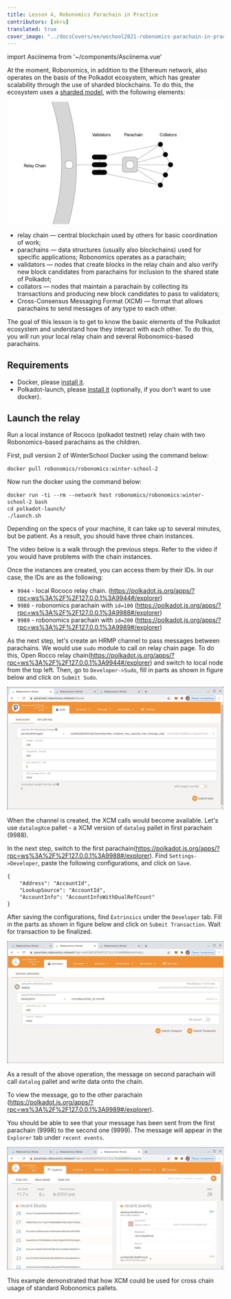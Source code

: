 ```yaml
---
title: Lesson 4, Robonomics Parachain in Practice
contributors: [akru]
translated: true
cover_image: "../docsCovers/en/wschool2021-robonomics-parachain-in-practice.png"
---
```

import Asciinema from '~/components/Asciinema.vue'

At the moment, Robonomics, in addition to the Ethereum network, also operates on the basis of the Polkadot ecosystem, which has greater scalability through the use of sharded blockchains. To do this, the ecosystem uses a [sharded model](https://wiki.polkadot.network/docs/getting-started), with the following elements:

![Polkadot base scheme](../images/ws_lesson4/polkadot-base-scheme.png "Polkadot base scheme (from Polkadot Wiki)")

* relay chain — central blockchain used by others for basic coordination of work;
* parachains — data structures (usually also blockchains) used for specific applications; Robonomics operates as a parachain;
* validators — nodes that create blocks in the relay chain and also verify new block candidates from parachains for inclusion to the shared state of Polkadot;
* collators — nodes that maintain a parachain by collecting its transactions and producing new block candidates to pass to validators;
* Cross-Consensus Messaging Format (XCM) — format that allows parachains to send messages of any type to each other.

The goal of this lesson is to get to know the basic elements of the Polkadot ecosystem and understand how they interact with each other. To do this, you will run your local relay chain and several Robonomics-based parachains.

## Requirements

* Docker, please [install it](https://docs.docker.com/engine/install/).
* Polkadot-launch, please [install it](https://github.com/paritytech/polkadot-launch#install) (optionally, if you don't want to use docker).

## Launch the relay

Run a local instance of Rococo (polkadot testnet) relay chain with two Robonomics-based parachains as the children. 
<!-- I'll use prepared [Docker image tag: "winter-school-2"](https://hub.docker.com/layers/robonomics/robonomics/winter-school-2/images/sha256-92f4795262f3ded3e6a153999d2777c4009106a7d37fd29969ebf1c3a262dc85?context=explore) but all source code of examples
available in [Robonomics GitHub](https://github.com/airalab/robonomics/tree/master/scripts/polkadot-launch). -->

First, pull version 2 of WinterSchool Docker using the command below:

```
docker pull robonomics/robonomics:winter-school-2
```
Now run the docker using the command below:

```
docker run -ti --rm --network host robonomics/robonomics:winter-school-2 bash
cd polkadot-launch/
./launch.sh
```

Depending on the specs of your machine, it can take up to several minutes, but be patient. As a result, you should have three chain instances.

The video below is a walk through the previous steps. Refer to the video if you would have problems with the chain instances.
<Asciinema vid="419Jrg22ziFfMFPZlh2WtiLvg"/>

Once the instances are created, you can access them by their IDs. In our case, the IDs are as the following: 

* `9944` - local Rococo relay chain. (https://polkadot.js.org/apps/?rpc=ws%3A%2F%2F127.0.0.1%3A9944#/explorer)
* `9988` - robonomics parachain with `id=100` (https://polkadot.js.org/apps/?rpc=ws%3A%2F%2F127.0.0.1%3A9988#/explorer)
* `9989` - robonomics parachain with `id=200` (https://polkadot.js.org/apps/?rpc=ws%3A%2F%2F127.0.0.1%3A9989#/explorer)

<!-- If you use remote server, you need to create some ssh tunnels on local machine:
```
ssh -f -N -L 9944:127.0.0.1:9944 root@REMOTE_SERVER_IP
ssh -f -N -L 9988:127.0.0.1:9988 root@REMOTE_SERVER_IP
ssh -f -N -L 9989:127.0.0.1:9989 root@REMOTE_SERVER_IP
```
After that, you can use `ws://127.0.0.1:9944` for relay chain, `ws://127.0.0.1:9988`and `ws://127.0.0.1:9989` for parachains in https://polkadot.js.org/apps/?rpc=ws%3A%2F%2F127.0.0.1%3A9944#/explorer

<!-- ![relay](../images/ws_lesson4/upcoming.jpg)

Some time ago parachains should be registered.

![relay2](../images/ws_lesson4/parachains.jpg)

And start to produce blocks.

![relay3](../images/ws_lesson4/parachains2.jpg) -->

As the next step, let's create an HRMP channel to pass messages between parachains. We would use `sudo` module to call on relay chain page. To do this, Open Rocco relay chain(https://polkadot.js.org/apps/?rpc=ws%3A%2F%2F127.0.0.1%3A9944#/explorer) and switch to local node from the top left. Then, go to `Developer->Sudo`, fill in parts as shown in figure below and click on `Submit Sudo`.

![hrmp](../images/ws_lesson4/hrmp.jpg)

When the channel is created, the XCM calls would become available. Let's use `datalogXcm` pallet - a XCM version of `datalog` pallet in first parachain (9988).

In the next step, switch to the first parachain(https://polkadot.js.org/apps/?rpc=ws%3A%2F%2F127.0.0.1%3A9988#/explorer). Find `Settings->Developer`, paste the following configurations, and click on `Save`.

```
{
    "Address": "AccountId",
    "LookupSource": "AccountId",
    "AccountInfo": "AccountInfoWithDualRefCount"
}
```

After saving the configurations, find `Extrinsics` under the `Developer` tab. Fill in the parts as shown in figure below and click on `Submit Transaction`. Wait for transaction to be finalized.

![datalogXcmSend](../images/ws_lesson4/datalogXcmSend.jpg)

As a result of the above operation, the message on second parachain will call `datalog` pallet and write data onto the chain.

To view the message, go to the other parachain (https://polkadot.js.org/apps/?rpc=ws%3A%2F%2F127.0.0.1%3A9989#/explorer).

You should be able to see that your message has been sent from the first parachain (9998) to the second one (9999). The message will appear in the `Explorer` tab under `recent events`.

![datalogXcmRecv](../images/ws_lesson4/datalogXcmRecv.jpg)

This example demonstrated that how XCM could be used for cross chain usage of standard Robonomics pallets.
